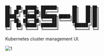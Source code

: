 ```
██╗  ██╗ █████╗ ███████╗      ██╗   ██╗██╗
██║ ██╔╝██╔══██╗██╔════╝      ██║   ██║██║
█████╔╝ ╚█████╔╝███████╗█████╗██║   ██║██║
██╔═██╗ ██╔══██╗╚════██║╚════╝██║   ██║██║
██║  ██╗╚█████╔╝███████║      ╚██████╔╝██║
╚═╝  ╚═╝ ╚════╝ ╚══════╝       ╚═════╝ ╚═╝
```
Kubernetes cluster management UI.

![1](https://user-images.githubusercontent.com/23611250/171827597-4222a995-59bc-4d5b-bfd7-ca1d7385dd33.png)
